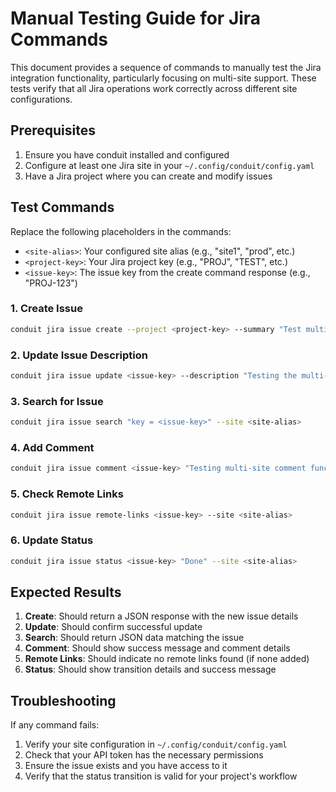 # Manual Testing Guide for Jira Commands

This document provides a sequence of commands to manually test the Jira integration functionality, particularly focusing on multi-site support. These tests verify that all Jira operations work correctly across different site configurations.

## Prerequisites

1. Ensure you have conduit installed and configured
2. Configure at least one Jira site in your `~/.config/conduit/config.yaml`
3. Have a Jira project where you can create and modify issues

## Test Commands

Replace the following placeholders in the commands:

- `<site-alias>`: Your configured site alias (e.g., "site1", "prod", etc.)
- `<project-key>`: Your Jira project key (e.g., "PROJ", "TEST", etc.)
- `<issue-key>`: The issue key from the create command response (e.g., "PROJ-123")

### 1. Create Issue

```bash
conduit jira issue create --project <project-key> --summary "Test multi-site support" --description "Testing the multi-site support functionality" --type Task --site <site-alias>
```

### 2. Update Issue Description

```bash
conduit jira issue update <issue-key> --description "Testing the multi-site support functionality\n\nUpdate: Successfully verified that the multi-site support is working correctly with the site configuration." --site <site-alias>
```

### 3. Search for Issue

```bash
conduit jira issue search "key = <issue-key>" --site <site-alias>
```

### 4. Add Comment

```bash
conduit jira issue comment <issue-key> "Testing multi-site comment functionality" --site <site-alias>
```

### 5. Check Remote Links

```bash
conduit jira issue remote-links <issue-key> --site <site-alias>
```

### 6. Update Status

```bash
conduit jira issue status <issue-key> "Done" --site <site-alias>
```

## Expected Results

1. **Create**: Should return a JSON response with the new issue details
2. **Update**: Should confirm successful update
3. **Search**: Should return JSON data matching the issue
4. **Comment**: Should show success message and comment details
5. **Remote Links**: Should indicate no remote links found (if none added)
6. **Status**: Should show transition details and success message

## Troubleshooting

If any command fails:

1. Verify your site configuration in `~/.config/conduit/config.yaml`
2. Check that your API token has the necessary permissions
3. Ensure the issue exists and you have access to it
4. Verify that the status transition is valid for your project's workflow

